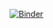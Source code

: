 [![Binder](https://mybinder.org/badge_logo.svg)](https://mybinder.org/v2/gh/djpbarry/Enhancing-Reproducibility/main?urlpath=%2Fdoc%2Ftree%2Fnotebooks%2Fcompanion_notebook.ipynb)
